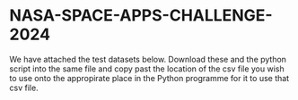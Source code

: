 # NASA-SPACE-APPS-CHALLENGE-2024
We have attached the test datasets below. Download these and the python script into the same file and copy past the location of the csv file you wish to use onto the appropirate place in the Python programme for it to use that csv file. 
